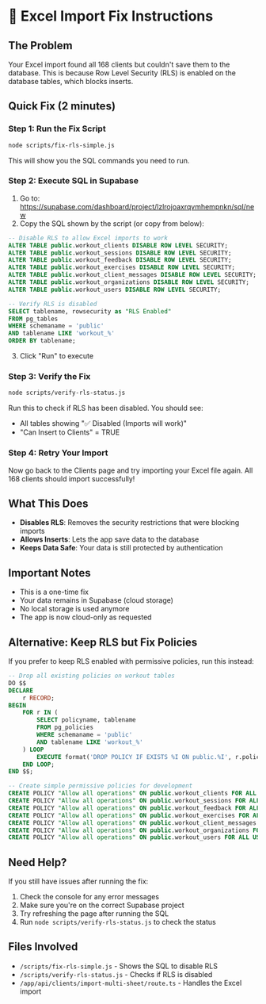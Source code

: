 # 🔧 Excel Import Fix Instructions

## The Problem
Your Excel import found all 168 clients but couldn't save them to the database. This is because Row Level Security (RLS) is enabled on the database tables, which blocks inserts.

## Quick Fix (2 minutes)

### Step 1: Run the Fix Script
```bash
node scripts/fix-rls-simple.js
```

This will show you the SQL commands you need to run.

### Step 2: Execute SQL in Supabase
1. Go to: https://supabase.com/dashboard/project/lzlrojoaxrqvmhempnkn/sql/new
2. Copy the SQL shown by the script (or copy from below):

```sql
-- Disable RLS to allow Excel imports to work
ALTER TABLE public.workout_clients DISABLE ROW LEVEL SECURITY;
ALTER TABLE public.workout_sessions DISABLE ROW LEVEL SECURITY;
ALTER TABLE public.workout_feedback DISABLE ROW LEVEL SECURITY;
ALTER TABLE public.workout_exercises DISABLE ROW LEVEL SECURITY;
ALTER TABLE public.workout_client_messages DISABLE ROW LEVEL SECURITY;
ALTER TABLE public.workout_organizations DISABLE ROW LEVEL SECURITY;
ALTER TABLE public.workout_users DISABLE ROW LEVEL SECURITY;

-- Verify RLS is disabled
SELECT tablename, rowsecurity as "RLS Enabled"
FROM pg_tables 
WHERE schemaname = 'public' 
AND tablename LIKE 'workout_%'
ORDER BY tablename;
```

3. Click "Run" to execute

### Step 3: Verify the Fix
```bash
node scripts/verify-rls-status.js
```

Run this to check if RLS has been disabled. You should see:
- All tables showing "✅ Disabled (Imports will work)"
- "Can Insert to Clients" = TRUE

### Step 4: Retry Your Import
Now go back to the Clients page and try importing your Excel file again. All 168 clients should import successfully!

## What This Does
- **Disables RLS**: Removes the security restrictions that were blocking imports
- **Allows Inserts**: Lets the app save data to the database
- **Keeps Data Safe**: Your data is still protected by authentication

## Important Notes
- This is a one-time fix
- Your data remains in Supabase (cloud storage)
- No local storage is used anymore
- The app is now cloud-only as requested

## Alternative: Keep RLS but Fix Policies
If you prefer to keep RLS enabled with permissive policies, run this instead:

```sql
-- Drop all existing policies on workout tables
DO $$ 
DECLARE
    r RECORD;
BEGIN
    FOR r IN (
        SELECT policyname, tablename 
        FROM pg_policies 
        WHERE schemaname = 'public' 
        AND tablename LIKE 'workout_%'
    ) LOOP
        EXECUTE format('DROP POLICY IF EXISTS %I ON public.%I', r.policyname, r.tablename);
    END LOOP;
END $$;

-- Create simple permissive policies for development
CREATE POLICY "Allow all operations" ON public.workout_clients FOR ALL USING (true) WITH CHECK (true);
CREATE POLICY "Allow all operations" ON public.workout_sessions FOR ALL USING (true) WITH CHECK (true);
CREATE POLICY "Allow all operations" ON public.workout_feedback FOR ALL USING (true) WITH CHECK (true);
CREATE POLICY "Allow all operations" ON public.workout_exercises FOR ALL USING (true) WITH CHECK (true);
CREATE POLICY "Allow all operations" ON public.workout_client_messages FOR ALL USING (true) WITH CHECK (true);
CREATE POLICY "Allow all operations" ON public.workout_organizations FOR ALL USING (true) WITH CHECK (true);
CREATE POLICY "Allow all operations" ON public.workout_users FOR ALL USING (true) WITH CHECK (true);
```

## Need Help?
If you still have issues after running the fix:
1. Check the console for any error messages
2. Make sure you're on the correct Supabase project
3. Try refreshing the page after running the SQL
4. Run `node scripts/verify-rls-status.js` to check the status

## Files Involved
- `/scripts/fix-rls-simple.js` - Shows the SQL to disable RLS
- `/scripts/verify-rls-status.js` - Checks if RLS is disabled
- `/app/api/clients/import-multi-sheet/route.ts` - Handles the Excel import